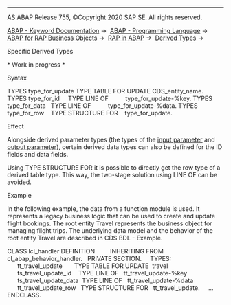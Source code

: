   

* * *

AS ABAP Release 755, ©Copyright 2020 SAP SE. All rights reserved.

[ABAP - Keyword Documentation](javascript:call_link\('abenabap.htm'\)) →  [ABAP - Programming Language](javascript:call_link\('abenabap_reference.htm'\)) →  [ABAP for RAP Business Objects](javascript:call_link\('abenabap_business_objects.htm'\)) →  [RAP in ABAP](javascript:call_link\('abenrestful_abap_programming.htm'\)) →  [Derived Types](javascript:call_link\('abenrpm_derived_types.htm'\)) → 

Specific Derived Types

\* Work in progress \*

Syntax

TYPES type\_for\_update TYPE TABLE FOR UPDATE CDS\_entity\_name.
TYPES type\_for\_id     TYPE LINE OF          type\_for\_update-%key.
TYPES type\_for\_data   TYPE LINE OF          type\_for\_update-%data.
TYPES type\_for\_row    TYPE STRUCTURE FOR    type\_for\_update.

Effect

Alongside derived parameter types (the types of the [input parameter](javascript:call_link\('abenrpm_input_parameters.htm'\)) and [output parameter](javascript:call_link\('abenrpm_export_parameters.htm'\))), certain derived data types can also be defined for the ID fields and data fields.

Using TYPE STRUCTURE FOR it is possible to directly get the row type of a derived table type. This way, the two-stage solution using LINE OF can be avoided.

Example

In the following example, the data from a function module is used. It represents a legacy business logic that can be used to create and update flight bookings. The root entity Travel represents the business object for managing flight trips. The underlying data model and the behavior of the root entity Travel are described in CDS BDL - Example.

CLASS lcl\_handler DEFINITION
        INHERITING FROM cl\_abap\_behavior\_handler.
  PRIVATE SECTION.
    TYPES:
      tt\_travel\_update       TYPE TABLE FOR UPDATE  travel
      ts\_travel\_update\_id    TYPE LINE OF   tt\_travel\_update-%key
      ts\_travel\_update\_data  TYPE LINE OF   tt\_travel\_update-%data
      tt\_travel\_update\_row   TYPE STRUCTURE FOR   tt\_travel\_update.
    ...
ENDCLASS.